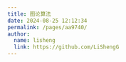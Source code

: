 ```yaml
---
title: 图论算法
date: 2024-08-25 12:12:34
permalink: /pages/aa9740/
author: 
  name: lisheng
  link: https://github.com/LiShengG
---
```

